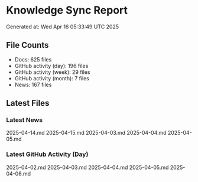 # Knowledge Sync Report
Generated at: Wed Apr 16 05:33:49 UTC 2025

## File Counts
- Docs: 625 files
- GitHub activity (day): 196 files
- GitHub activity (week): 29 files
- GitHub activity (month): 7 files
- News: 167 files

## Latest Files
### Latest News
2025-04-14.md
2025-04-15.md
2025-04-03.md
2025-04-04.md
2025-04-05.md

### Latest GitHub Activity (Day)
2025-04-02.md
2025-04-03.md
2025-04-04.md
2025-04-05.md
2025-04-06.md
